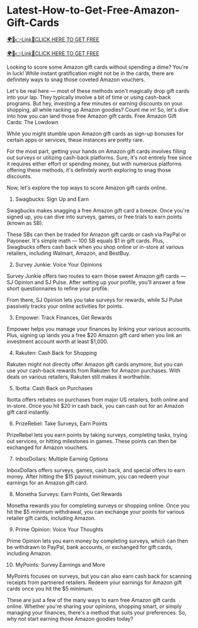 # Latest-How-to-Get-Free-Amazon-Gift-Cards

<a href="https://hrnetwork1.xyz/hramazon2/" rel="nofollow">🌍📱👉Link📲CLICK HERE TO GET FREE </a>

<a href="https://hrnetwork1.xyz/hramazon2/" rel="nofollow">🌍📱👉Link📲CLICK HERE TO GET FREE </a>

Looking to score some Amazon gift cards without spending a dime? You're in luck! While instant gratification might not be in the cards, there are definitely ways to snag those coveted Amazon vouchers.

Let's be real here — most of these methods won't magically drop gift cards into your lap. They typically involve a bit of time or using cash-back programs. But hey, investing a few minutes or earning discounts on your shopping, all while racking up Amazon goodies? Count me in! So, let's dive into how you can land those free Amazon gift cards.
Free Amazon Gift Cards: The Lowdown

While you might stumble upon Amazon gift cards as sign-up bonuses for certain apps or services, these instances are pretty rare.

For the most part, getting your hands on Amazon gift cards involves filling out surveys or utilizing cash-back platforms. Sure, it's not entirely free since it requires either effort or spending money, but with numerous platforms offering these methods, it's definitely worth exploring to snag those discounts.

Now, let's explore the top ways to score Amazon gift cards online.

1. Swagbucks: Sign Up and Earn

Swagbucks makes snagging a free Amazon gift card a breeze. Once you're signed up, you can dive into surveys, games, or free trials to earn points (known as SB).

These SBs can then be traded for Amazon gift cards or cash via PayPal or Payoneer. It's simple math — 100 SB equals $1 in gift cards. Plus, Swagbucks offers cash back when you shop online or in-store at various retailers, including Walmart, Amazon, and BestBuy.

2. Survey Junkie: Voice Your Opinions

Survey Junkie offers two routes to earn those sweet Amazon gift cards — SJ Opinion and SJ Pulse. After setting up your profile, you'll answer a few short questionnaires to refine your profile.

From there, SJ Opinion lets you take surveys for rewards, while SJ Pulse passively tracks your online activities for points.

3. Empower: Track Finances, Get Rewards

Empower helps you manage your finances by linking your various accounts. Plus, signing up lands you a free $20 Amazon gift card when you link an investment account worth at least $1,000.

4. Rakuten: Cash Back for Shopping

Rakuten might not directly offer Amazon gift cards anymore, but you can use your cash-back rewards from Rakuten for Amazon purchases. With deals on various retailers, Rakuten still makes it worthwhile.

5. Ibotta: Cash Back on Purchases

Ibotta offers rebates on purchases from major US retailers, both online and in-store. Once you hit $20 in cash back, you can cash out for an Amazon gift card instantly.

6. PrizeRebel: Take Surveys, Earn Points

PrizeRebel lets you earn points by taking surveys, completing tasks, trying out services, or hitting milestones in games. These points can then be exchanged for Amazon vouchers.

7. InboxDollars: Multiple Earning Options

InboxDollars offers surveys, games, cash back, and special offers to earn money. After hitting the $15 payout minimum, you can redeem your earnings for an Amazon gift card.

8. Monetha Surveys: Earn Points, Get Rewards

Monetha rewards you for completing surveys or shopping online. Once you hit the $5 minimum withdrawal, you can exchange your points for various retailer gift cards, including Amazon.

9. Prime Opinion: Voice Your Thoughts

Prime Opinion lets you earn money by completing surveys, which can then be withdrawn to PayPal, bank accounts, or exchanged for gift cards, including Amazon.

10. MyPoints: Survey Earnings and More

MyPoints focuses on surveys, but you can also earn cash back for scanning receipts from partnered retailers. Redeem your earnings for Amazon gift cards once you hit the $5 minimum.

These are just a few of the many ways to earn free Amazon gift cards online. Whether you're sharing your opinions, shopping smart, or simply managing your finances, there's a method that suits your preferences. So, why not start earning those Amazon goodies today?
